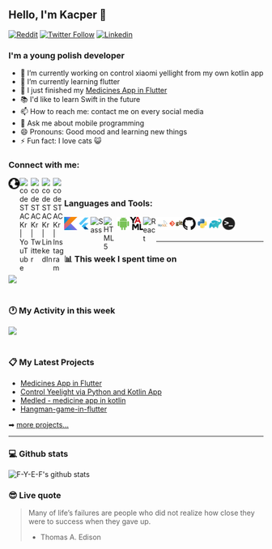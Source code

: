 ## Hello, I'm Kacper 👋

[![Reddit](https://img.shields.io/website?label=My%20Reddit&style=for-the-badge&logo=reddit&color=important&url=https://google.com)](https://google.com)
[![Twitter Follow](https://img.shields.io/twitter/follow/idkddddddddfdjewisghe?color=1DA1F2&logo=twitter&style=for-the-badge)](https://google.com)
[![Linkedin](https://img.shields.io/website?label=My%20Linkedin&style=for-the-badge&logo=linkedin&color=green&url=https://google.com)](https://google.com)

### I'm a young polish developer


- 🔭 I’m currently working on control xiaomi yellight from my own kotlin app
- 🌱 I’m currently learning flutter
- 🏁 I just finished my [Medicines App in Flutter](https://github.com/F-Y-E-F/Medicine-App-In-Flutter)
- 📚 I'd like to learn Swift in the future
- 📫 How to reach me: contact me on every social media
- 💬 Ask me about mobile programming
- 😄 Pronouns: Good mood and learning new things
- ⚡ Fun fact: I love cats 😺

<!--
### Spotify Playing 🎧

[<img src="https://now-playing-codestackr.vercel.app/api/spotify-playing" alt="codeSTACKr Spotify Playing" width="350" />](https://open.spotify.com/user/ilf39k985wx6qhabgupp7puzg)
-->

### Connect with me:

[<img align="left" alt="codeSTACKr.com" width="22px" src="https://raw.githubusercontent.com/iconic/open-iconic/master/svg/globe.svg" />](https://google.com)
[<img align="left" alt="codeSTACKr | YouTube" width="22px" src="https://cdn.jsdelivr.net/npm/simple-icons@v3/icons/youtube.svg" />](https://google.com)
[<img align="left" alt="codeSTACKr | Twitter" width="22px" src="https://cdn.jsdelivr.net/npm/simple-icons@v3/icons/twitter.svg" />](https://google.com)
[<img align="left" alt="codeSTACKr | LinkedIn" width="22px" src="https://cdn.jsdelivr.net/npm/simple-icons@v3/icons/linkedin.svg" />](https://google.com)
[<img align="left" alt="codeSTACKr | Instagram" width="22px" src="https://cdn.jsdelivr.net/npm/simple-icons@v3/icons/instagram.svg" />](https://google.com)

<br />

### Languages and Tools:

[<img align="left" alt="Visual Studio Code" width="26px" src="https://raw.githubusercontent.com/github/explore/80688e429a7d4ef2fca1e82350fe8e3517d3494d/topics/kotlin/kotlin.png" />](https://google.com)
[<img align="left" alt="CSS3" width="26px" src="https://raw.githubusercontent.com/github/explore/80688e429a7d4ef2fca1e82350fe8e3517d3494d/topics/flutter/flutter.png" />](https://google.com)
[<img align="left" alt="Sass" width="26px" src="https://upload.wikimedia.org/wikipedia/commons/thumb/d/d5/IntelliJ_IDEA_Logo.svg/1024px-IntelliJ_IDEA_Logo.svg.png" />](https://google.com)
[<img align="left" alt="HTML5" width="26px" src="https://upload.wikimedia.org/wikipedia/commons/thumb/3/34/Android_Studio_icon.svg/1200px-Android_Studio_icon.svg.png" />](https://google.com)
[<img align="left" alt="Terminal" width="26px" src="https://raw.githubusercontent.com/github/explore/80688e429a7d4ef2fca1e82350fe8e3517d3494d/topics/android/android.png" />](https://google.com)
[<img align="left" alt="JavaScript" width="26px" src="https://raw.githubusercontent.com/github/explore/80688e429a7d4ef2fca1e82350fe8e3517d3494d/topics/yaml/yaml.png" />](https://google.com)
[<img align="left" alt="React" width="26px" src="https://cdn.iconscout.com/icon/free/png-512/xml-file-2330558-1950399.png"/>](https://google.com)
[<img align="left" alt="MySQL" width="26px" src="https://raw.githubusercontent.com/github/explore/80688e429a7d4ef2fca1e82350fe8e3517d3494d/topics/mysql/mysql.png" />](https://google.com)
[<img align="left" alt="Git" width="26px" src="https://raw.githubusercontent.com/github/explore/80688e429a7d4ef2fca1e82350fe8e3517d3494d/topics/git/git.png" />](https://google.com)
[<img align="left" alt="GitHub" width="26px" src="https://raw.githubusercontent.com/github/explore/78df643247d429f6cc873026c0622819ad797942/topics/github/github.png" />](https://google.com)
[<img align="left" alt="Terminal" width="26px" src="https://raw.githubusercontent.com/github/explore/80688e429a7d4ef2fca1e82350fe8e3517d3494d/topics/python/python.png" />](https://google.com)
[<img align="left" alt="Terminal" width="26px" src="https://raw.githubusercontent.com/github/explore/80688e429a7d4ef2fca1e82350fe8e3517d3494d/topics/gradle/gradle.png" />](https://google.com)
[<img align="left" alt="Terminal" width="26px" src="https://raw.githubusercontent.com/github/explore/80688e429a7d4ef2fca1e82350fe8e3517d3494d/topics/terminal/terminal.png" />](https://google.com)



<br />
<br />

---
### 📊 This week I spent time on  
<a href="https://wakatime.com"><img src="https://wakatime.com/share/@FY/f776f49b-5e04-4698-9528-4e2e99134500.png" /></a>
<br />
<br />
### 🕐 My Activity in this week
<a href="https://wakatime.com"><img src="https://wakatime.com/share/@FY/210a89e1-3b82-483e-8d6f-692b1406e593.png" /></a>
<br />
<br />
### 📋 My Latest Projects 

- [Medicines App in Flutter](https://github.com/F-Y-E-F/Medicine-App-In-Flutter)
- [Control Yeelight via Python and Kotlin App](https://github.com/F-Y-E-F/Control-Yeelight-via-Python)
- [Medled - medicine app in kotlin](https://github.com/F-Y-E-F/medled)
- [Hangman-game-in-flutter](https://github.com/F-Y-E-F/Hangman-game-in-flutter)

➡ [more projects...](https://github.com/F-Y-E-F?tab=repositories)

---

### 💻 Github stats

![F-Y-E-F's github stats](https://github-readme-stats.vercel.app/api?username=F-Y-E-F&show_icons=true&theme=dracula)
<br />

### 😎 Live quote

> Many of life’s failures are people who did not realize how close they were to success when they gave up.
> - Thomas A. Edison



